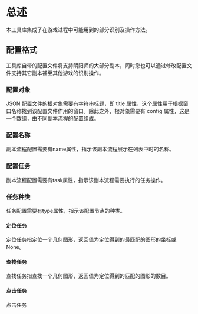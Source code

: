 # 总述

本工具库集成了在游戏过程中可能用到的部分识别及操作方法。

## 配置格式

工具库自带的配置文件将支持阴阳师的大部分副本，同时您也可以通过修改配置文件支持其它副本甚至其他游戏的识别操作。

### 配置对象

JSON 配置文件的根对象需要有字符串标题，即 title 属性，这个属性用于根据窗口名称找到该配置文件作用的窗口。除此之外，根对象需要有 config 属性，这是一个数组，由不同副本流程的配置组成。

### 配置名称

副本流程配置需要有name属性，指示该副本流程展示在列表中时的名称。

### 配置任务

副本流程配置需要有task属性，指示该副本流程需要执行的任务操作。

### 任务种类

任务配置需要有type属性，指示该配置节点的种类。

#### 定位任务

定位任务指定位一个几何图形，返回值为定位得到的最匹配的图形的坐标或None。

#### 查找任务

查找任务指查找一个几何图形，返回值为定位得到的匹配的图形的数目。

#### 点击任务

点击任务
